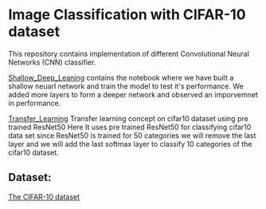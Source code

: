 # Image Classification with CIFAR-10 dataset

This repository contains implementation of different Convolutional Neural Networks (CNN) classifier.

[Shallow_Deep_Leaning](https://github.com/AbhishekD15/CIFAR-10-Classifier/blob/main/Shallow_Deep_Learning.ipynb) contains the notebook where we have built a shallow neuarl network and train the model to test it's performance. We added more layers to 
form a deeper network and observed an imporvemnet in performance. 

[Transfer_Learning](https://github.com/AbhishekD15/CIFAR-10-Classifier/blob/main/Transfer_Learning.ipynb) Transfer learning concept on cifar10 dataset using pre trained ResNet50 Here It uses pre trained ResNet50 for classifying cifar10 data set since 
ResNet50 is trained for 50 categories we will remove the last layer and we will add the last softmax layer to classify 10 categories of the cifar10 dataset. 

## Dataset: 
[The CIFAR-10 dataset](https://www.cs.toronto.edu/~kriz/cifar.html)
